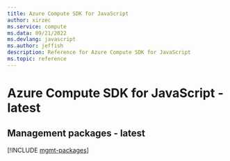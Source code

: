 ```yaml
---
title: Azure Compute SDK for JavaScript
author: xirzec
ms.service: compute
ms.data: 09/21/2022
ms.devlang: javascript
ms.author: jeffish
description: Reference for Azure Compute SDK for JavaScript
ms.topic: reference
---
```

# Azure Compute SDK for JavaScript - latest

## Management packages - latest
[!INCLUDE [mgmt-packages](compute-mgmt-index.md)]